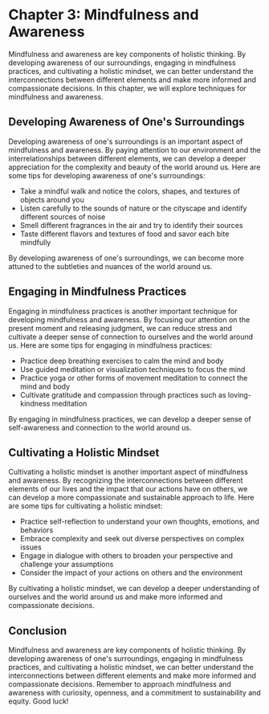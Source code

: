 Chapter 3: Mindfulness and Awareness
====================================

Mindfulness and awareness are key components of holistic thinking. By developing awareness of our surroundings, engaging in mindfulness practices, and cultivating a holistic mindset, we can better understand the interconnections between different elements and make more informed and compassionate decisions. In this chapter, we will explore techniques for mindfulness and awareness.

Developing Awareness of One's Surroundings
------------------------------------------

Developing awareness of one's surroundings is an important aspect of mindfulness and awareness. By paying attention to our environment and the interrelationships between different elements, we can develop a deeper appreciation for the complexity and beauty of the world around us. Here are some tips for developing awareness of one's surroundings:

* Take a mindful walk and notice the colors, shapes, and textures of objects around you
* Listen carefully to the sounds of nature or the cityscape and identify different sources of noise
* Smell different fragrances in the air and try to identify their sources
* Taste different flavors and textures of food and savor each bite mindfully

By developing awareness of one's surroundings, we can become more attuned to the subtleties and nuances of the world around us.

Engaging in Mindfulness Practices
---------------------------------

Engaging in mindfulness practices is another important technique for developing mindfulness and awareness. By focusing our attention on the present moment and releasing judgment, we can reduce stress and cultivate a deeper sense of connection to ourselves and the world around us. Here are some tips for engaging in mindfulness practices:

* Practice deep breathing exercises to calm the mind and body
* Use guided meditation or visualization techniques to focus the mind
* Practice yoga or other forms of movement meditation to connect the mind and body
* Cultivate gratitude and compassion through practices such as loving-kindness meditation

By engaging in mindfulness practices, we can develop a deeper sense of self-awareness and connection to the world around us.

Cultivating a Holistic Mindset
------------------------------

Cultivating a holistic mindset is another important aspect of mindfulness and awareness. By recognizing the interconnections between different elements of our lives and the impact that our actions have on others, we can develop a more compassionate and sustainable approach to life. Here are some tips for cultivating a holistic mindset:

* Practice self-reflection to understand your own thoughts, emotions, and behaviors
* Embrace complexity and seek out diverse perspectives on complex issues
* Engage in dialogue with others to broaden your perspective and challenge your assumptions
* Consider the impact of your actions on others and the environment

By cultivating a holistic mindset, we can develop a deeper understanding of ourselves and the world around us and make more informed and compassionate decisions.

Conclusion
----------

Mindfulness and awareness are key components of holistic thinking. By developing awareness of one's surroundings, engaging in mindfulness practices, and cultivating a holistic mindset, we can better understand the interconnections between different elements and make more informed and compassionate decisions. Remember to approach mindfulness and awareness with curiosity, openness, and a commitment to sustainability and equity. Good luck!
